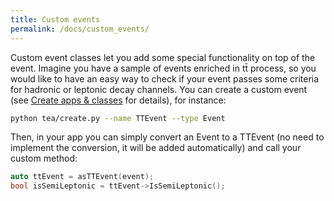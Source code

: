 ```yaml
---
title: Custom events
permalink: /docs/custom_events/
---
```


Custom event classes let you add some special functionality on top of the event. Imagine you have a sample of events enriched in tt̄ process, so you would like to have an easy way to check if your event passes some criteria for hadronic or leptonic decay channels. You can create a custom event (see [Create apps & classes]({{site.baseurl}}/docs/create_script/) for details), for instance:

```bash
python tea/create.py --name TTEvent --type Event
```

Then, in your app you can simply convert an Event to a TTEvent (no need to implement the conversion, it will be added automatically) and call your custom method:

```cpp
auto ttEvent = asTTEvent(event);
bool isSemiLeptonic = ttEvent->IsSemiLeptonic();
```
